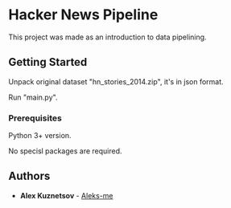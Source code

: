 # Hacker News Pipeline

This project was made as an introduction to data pipelining.

## Getting Started

Unpack original dataset "hn_stories_2014.zip", it's in json format.

Run "main.py".

### Prerequisites

Python 3+ version.

No specisl packages are required.


## Authors

* **Alex Kuznetsov** - [Aleks-me](https://github.com/Aleks-me)
